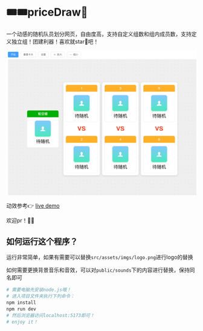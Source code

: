 # 🎟️🎟️priceDraw🎉

一个动感的随机队员划分网页，自由度高，支持自定义组数和组内成员数，支持定义独立组！团建利器！喜欢就star🌟吧！

![demo](./doc/image.png)

动效参考👉 [live demo](http://www.baidu.com)

欢迎pr！🎉🎉

## 如何运行这个程序？

运行非常简单，如果有需要可以替换`src/assets/imgs/logo.png`进行logo的替换

如何需要更换背景音乐和音效，可以对`public/sounds`下的内容进行替换，保持同名即可

```bash
# 需要电脑先安装node.js哦！
# 进入项目文件夹执行下列命令：
npm install
npm run dev
# 然后浏览器访问localhost:5173即可！
# enjoy it！
```
